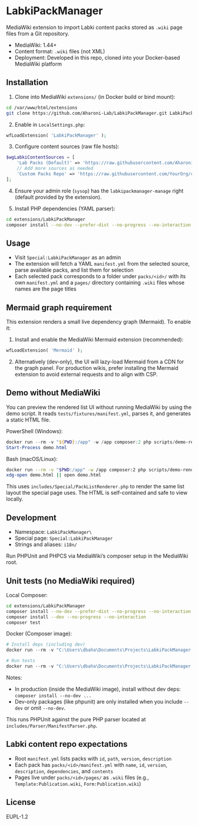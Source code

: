 LabkiPackManager
================

MediaWiki extension to import Labki content packs stored as `.wiki` page files from a Git repository.

- MediaWiki: 1.44+
- Content format: `.wiki` files (not XML)
- Deployment: Developed in this repo, cloned into your Docker-based MediaWiki platform

Installation
------------

1. Clone into MediaWiki `extensions/` (in Docker build or bind mount):

```bash
cd /var/www/html/extensions
git clone https://github.com/Aharoni-Lab/LabkiPackManager.git LabkiPackManager
```

2. Enable in `LocalSettings.php`:

```php
wfLoadExtension( 'LabkiPackManager' );
```

3. Configure content sources (raw file hosts):

```php
$wgLabkiContentSources = [
    'Lab Packs (Default)' => 'https://raw.githubusercontent.com/Aharoni-Lab/labki-packs/main/manifest.yml',
    // Add more sources as needed
    'Custom Packs Repo' => 'https://raw.githubusercontent.com/YourOrg/custom-packs/main/manifest.yml',
];
```

4. Ensure your admin role (`sysop`) has the `labkipackmanager-manage` right (default provided by the extension).

5. Install PHP dependencies (YAML parser):

```bash
cd extensions/LabkiPackManager
composer install --no-dev --prefer-dist --no-progress --no-interaction
```

Usage
-----

- Visit `Special:LabkiPackManager` as an admin
- The extension will fetch a YAML `manifest.yml` from the selected source, parse available packs, and list them for selection
- Each selected pack corresponds to a folder under `packs/<id>/` with its own `manifest.yml` and a `pages/` directory containing `.wiki` files whose names are the page titles

Mermaid graph requirement
-------------------------

This extension renders a small live dependency graph (Mermaid). To enable it:

1) Install and enable the MediaWiki Mermaid extension (recommended):

```php
wfLoadExtension( 'Mermaid' );
```

2) Alternatively (dev-only), the UI will lazy-load Mermaid from a CDN for the graph panel. For production wikis, prefer installing the Mermaid extension to avoid external requests and to align with CSP.

Demo without MediaWiki
----------------------

You can preview the rendered list UI without running MediaWiki by using the demo script. It reads `tests/fixtures/manifest.yml`, parses it, and generates a static HTML file.

PowerShell (Windows):
```powershell
docker run --rm -v "${PWD}:/app" -w /app composer:2 php scripts/demo-render-packs.php > demo.html
Start-Process demo.html
```

Bash (macOS/Linux):
```bash
docker run --rm -v "$PWD:/app" -w /app composer:2 php scripts/demo-render-packs.php > demo.html
xdg-open demo.html || open demo.html
```

This uses `includes/Special/PackListRenderer.php` to render the same list layout the special page uses. The HTML is self-contained and safe to view locally.

Development
-----------

- Namespace: `LabkiPackManager\`
- Special page: `Special:LabkiPackManager`
- Strings and aliases: `i18n/`

Run PHPUnit and PHPCS via MediaWiki’s composer setup in the MediaWiki root.

Unit tests (no MediaWiki required)
----------------------------------

Local Composer:
```bash
cd extensions/LabkiPackManager
composer install --no-dev --prefer-dist --no-progress --no-interaction
composer install --dev --no-progress --no-interaction
composer test
```

Docker (Composer image):
```powershell
# Install deps (including dev)
docker run --rm -v "C:\Users\dbaha\Documents\Projects\LabkiPackManager:/app" -w /app composer:2 install --prefer-dist --no-progress --no-interaction

# Run tests
docker run --rm -v "C:\Users\dbaha\Documents\Projects\LabkiPackManager:/app" -w /app composer:2 vendor/bin/phpunit -c phpunit.xml.dist
```

Notes:
- In production (inside the MediaWiki image), install without dev deps: `composer install --no-dev ...`
- Dev-only packages (like phpunit) are only installed when you include `--dev` or omit `--no-dev`.

This runs PHPUnit against the pure PHP parser located at `includes/Parser/ManifestParser.php`.

Labki content repo expectations
-------------------------------

- Root `manifest.yml` lists packs with `id`, `path`, `version`, `description`
- Each pack has `packs/<id>/manifest.yml` with `name`, `id`, `version`, `description`, `dependencies`, and `contents`
- Pages live under `packs/<id>/pages/` as `.wiki` files (e.g., `Template:Publication.wiki`, `Form:Publication.wiki`)

License
-------

 EUPL-1.2

